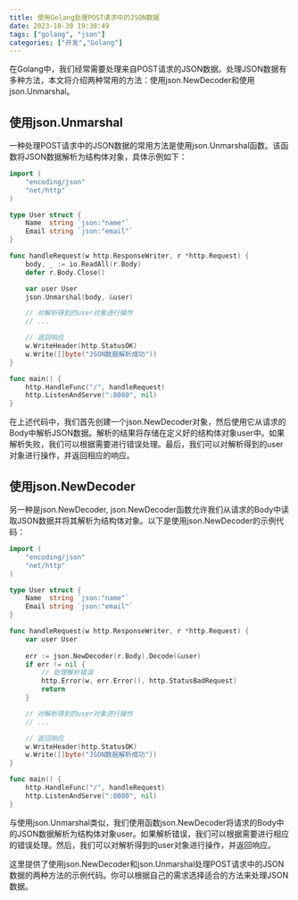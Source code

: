 ```yaml
---
title: 使用Golang处理POST请求中的JSON数据
date: 2023-10-30 19:38:49
tags: ["golang", "json"]
categories: ["开发","Golang"]
---
```


在Golang中，我们经常需要处理来自POST请求的JSON数据。处理JSON数据有多种方法，本文将介绍两种常用的方法：使用json.NewDecoder和使用json.Unmarshal。

## 使用json.Unmarshal
一种处理POST请求中的JSON数据的常用方法是使用json.Unmarshal函数。该函数将JSON数据解析为结构体对象，具体示例如下：

```go
import (
    "encoding/json"
    "net/http"
)

type User struct {
    Name  string `json:"name"`
    Email string `json:"email"`
}

func handleRequest(w http.ResponseWriter, r *http.Request) {
    body, _ := io.ReadAll(r.Body)
    defer r.Body.Close()

    var user User
    json.Unmarshal(body, &user)

    // 对解析得到的user对象进行操作
    // ...

    // 返回响应
    w.WriteHeader(http.StatusOK)
    w.Write([]byte("JSON数据解析成功"))
}

func main() {
    http.HandleFunc("/", handleRequest)
    http.ListenAndServe(":8080", nil)
}
```
在上述代码中，我们首先创建一个json.NewDecoder对象，然后使用它从请求的Body中解析JSON数据。解析的结果将存储在定义好的结构体对象user中。如果解析失败，我们可以根据需要进行错误处理。最后，我们可以对解析得到的user对象进行操作，并返回相应的响应。

## 使用json.NewDecoder
另一种是json.NewDecoder, json.NewDecoder函数允许我们从请求的Body中读取JSON数据并将其解析为结构体对象。以下是使用json.NewDecoder的示例代码：

```go
import (
    "encoding/json"
    "net/http"
)

type User struct {
    Name  string `json:"name"`
    Email string `json:"email"`
}

func handleRequest(w http.ResponseWriter, r *http.Request) {
    var user User
    
    err := json.NewDecoder(r.Body).Decode(&user)
    if err != nil {
        // 处理解析错误
        http.Error(w, err.Error(), http.StatusBadRequest)
        return
    }

    // 对解析得到的user对象进行操作
    // ...

    // 返回响应
    w.WriteHeader(http.StatusOK)
    w.Write([]byte("JSON数据解析成功"))
}

func main() {
    http.HandleFunc("/", handleRequest)
    http.ListenAndServe(":8080", nil)
}
```
与使用json.Unmarshal类似，我们使用函数json.NewDecoder将请求的Body中的JSON数据解析为结构体对象user。如果解析错误，我们可以根据需要进行相应的错误处理。然后，我们可以对解析得到的user对象进行操作，并返回响应。

这里提供了使用json.NewDecoder和json.Unmarshal处理POST请求中的JSON数据的两种方法的示例代码。你可以根据自己的需求选择适合的方法来处理JSON数据。
